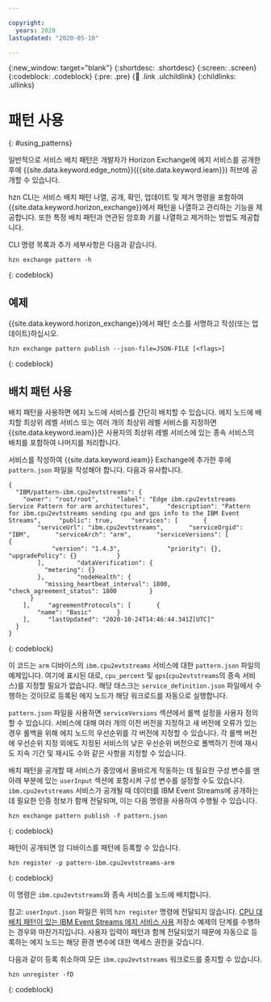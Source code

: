 ```yaml
---

copyright:
  years: 2020
lastupdated: "2020-05-10"

---
```


{:new_window: target="blank"}
{:shortdesc: .shortdesc}
{:screen: .screen}
{:codeblock: .codeblock}
{:pre: .pre}
{:child: .link .ulchildlink}
{:childlinks: .ullinks}

# 패턴 사용
{: #using_patterns}

일반적으로 서비스 배치 패턴은 개발자가 Horizon Exchange에 에지 서비스를 공개한 후에 {{site.data.keyword.edge_notm}}({{site.data.keyword.ieam}}) 허브에 공개할 수 있습니다.

hzn CLI는 서비스 배치 패턴 나열, 공개, 확인, 업데이트 및 제거 명령을 포함하여 {{site.data.keyword.horizon_exchange}}에서 패턴을 나열하고 관리하는 기능을 제공합니다. 또한 특정 배치 패턴과 연관된 암호화 키를 나열하고 제거하는 방법도 제공합니다.

CLI 명령 목록과 추가 세부사항은 다음과 같습니다.

```
hzn exchange pattern -h
```
{: codeblock}

## 예제

{{site.data.keyword.horizon_exchange}}에서 패턴 소스를 서명하고 작성(또는 업데이트)하십시오.

```
hzn exchange pattern publish --json-file=JSON-FILE [<flags>]
```
{: codeblock}

## 배치 패턴 사용

배치 패턴을 사용하면 에지 노드에 서비스를 간단히 배치할 수 있습니다. 에지 노드에 배치할 최상위 레벨 서비스 또는 여러 개의 최상위 레벨 서비스를 지정하면 {{site.data.keyword.ieam}}은 사용자의 최상위 레벨 서비스에 있는 종속 서비스의 배치를 포함하여 나머지를 처리합니다.

서비스를 작성하여 {{site.data.keyword.ieam}} Exchange에 추가한 후에 `pattern.json` 파일을 작성해야 합니다. 다음과 유사합니다.

```
{
  "IBM/pattern-ibm.cpu2evtstreams": {
    "owner": "root/root",     "label": "Edge ibm.cpu2evtstreams Service Pattern for arm architectures",     "description": "Pattern for ibm.cpu2evtstreams sending cpu and gps info to the IBM Event Streams",     "public": true,     "services": [       {
        "serviceUrl": "ibm.cpu2evtstreams",       "serviceOrgid": "IBM",       "serviceArch": "arm",       "serviceVersions": [         {
            "version": "1.4.3",             "priority": {},             "upgradePolicy": {}           }
        ],         "dataVerification": {
          "metering": {}
        },         "nodeHealth": {
          "missing_heartbeat_interval": 1800,           "check_agreement_status": 1800         }
      }
    ],     "agreementProtocols": [       {
        "name": "Basic"       }
    ],     "lastUpdated": "2020-10-24T14:46:44.341Z[UTC]"
  }
}
```
{: codeblock}

이 코드는 `arm` 디바이스의 `ibm.cpu2evtstreams` 서비스에 대한 `pattern.json` 파일의 예제입니다. 여기에 표시된 대로, `cpu_percent` 및 `gps`(`cpu2evtstreams`의 종속 서비스)를 지정할 필요가 없습니다. 해당 태스크는 `service_definition.json` 파일에서 수행하는 것이므로 등록된 에지 노드가 해당 워크로드를 자동으로 실행합니다.

`pattern.json` 파일을 사용하면 `serviceVersions` 섹션에서 롤백 설정을 사용자 정의할 수 있습니다. 서비스에 대해 여러 개의 이전 버전을 지정하고 새 버전에 오류가 있는 경우 롤백을 위해 에지 노드의 우선순위를 각 버전에 지정할 수 있습니다. 각 롤백 버전에 우선순위 지정 외에도 지정된 서비스의 낮은 우선순위 버전으로 폴백하기 전에 재시도 지속 기간 및 재시도 수와 같은 사항을 지정할 수 있습니다.

배치 패턴을 공개할 때 서비스가 중앙에서 올바르게 작동하는 데 필요한 구성 변수를 맨 아래 부분에 있는 `userInput` 섹션에 포함시켜 구성 변수를 설정할 수도 있습니다. `ibm.cpu2evtstreams` 서비스가 공개될 때 데이터를 IBM Event Streams에 공개하는 데 필요한 인증 정보가 함께 전달되며, 이는 다음 명령을 사용하여 수행될 수 있습니다.

```
hzn exchange pattern publish -f pattern.json
```
{: codeblock}

패턴이 공개되면 암 디바이스를 패턴에 등록할 수 있습니다.

```
hzn register -p pattern-ibm.cpu2evtstreams-arm
```
{: codeblock}

이 명령은 `ibm.cpu2evtstreams`와 종속 서비스를 노드에 배치합니다.

참고: `userInput.json` 파일은 위의 `hzn register` 명령에 전달되지 않습니다. [CPU 대 배치 패턴이 있는 IBM Event Streams 에지 서비스 사용](https://github.com/open-horizon/examples/tree/master/edge/evtstreams/cpu2evtstreams#-using-the-cpu-to-ibm-event-streams-edge-service-with-deployment-pattern) 저장소 예제의 단계를 수행하는 경우와 마찬가지입니다. 사용자 입력이 패턴과 함께 전달되었기 때문에 자동으로 등록하는 에지 노드는 해당 환경 변수에 대한 액세스 권한을 갖습니다.

다음과 같이 등록 취소하여 모든 `ibm.cpu2evtstreams` 워크로드를 중지할 수 있습니다.

```
hzn unregister -fD
```
{: codeblock}
